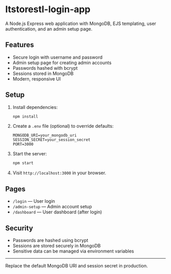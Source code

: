 # ltstorestl-login-app

A Node.js Express web application with MongoDB, EJS templating, user authentication, and an admin setup page.

## Features
- Secure login with username and password
- Admin setup page for creating admin accounts
- Passwords hashed with bcrypt
- Sessions stored in MongoDB
- Modern, responsive UI

## Setup
1. Install dependencies:
   ```bash
   npm install
   ```
2. Create a `.env` file (optional) to override defaults:
   ```env
   MONGODB_URI=your_mongodb_uri
   SESSION_SECRET=your_session_secret
   PORT=3000
   ```
3. Start the server:
   ```bash
   npm start
   ```
4. Visit `http://localhost:3000` in your browser.

## Pages
- `/login` — User login
- `/admin-setup` — Admin account setup
- `/dashboard` — User dashboard (after login)

## Security
- Passwords are hashed using bcrypt
- Sessions are stored securely in MongoDB
- Sensitive data can be managed via environment variables

---

Replace the default MongoDB URI and session secret in production.
